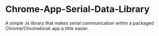 Chrome-App-Serial-Data-Library
==============================

A simple Js library that makes serial communication within a packaged Chrome/Chromebook app a little easier.
